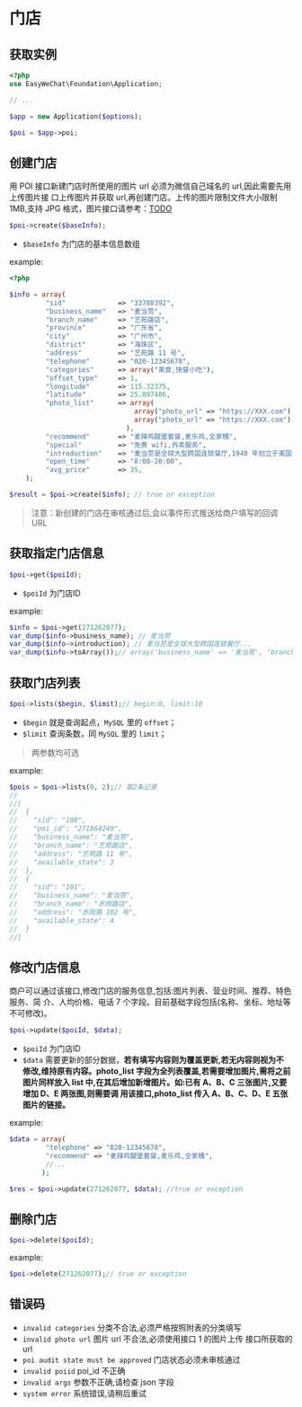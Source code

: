 # 门店


## 获取实例

```php
<?php
use EasyWeChat\Foundation\Application;

// ...

$app = new Application($options);

$poi = $app->poi;
```

## 创建门店

用 POI 接口新建门店时所使用的图片 url 必须为微信自己域名的 url,因此需要先用上传图片接 口上传图片并获取 url,再创建门店。上传的图片限制文件大小限制 1MB,支持 JPG 格式，图片接口请参考：[TODO](/)

```php
$poi->create($baseInfo);
```

- `$baseInfo` 为门店的基本信息数组

example:

```php
<?php

$info = array(
         "sid"             => "33788392",
         "business_name"   => "麦当劳",
         "branch_name"     => "艺苑路店",
         "province"        => "广东省",
         "city"            => "广州市",
         "district"        => "海珠区",
         "address"         => "艺苑路 11 号",
         "telephone"       => "020-12345678",
         "categories"      => array("美食,快餐小吃"),
         "offset_type"     => 1,
         "longitude"       => 115.32375,
         "latitude"        => 25.097486,
         "photo_list"      => array(
                               array("photo_url" => "https://XXX.com"),
                               array("photo_url" => "https://XXX.com"),
                             ),
         "recommend"       => "麦辣鸡腿堡套餐,麦乐鸡,全家桶",
         "special"         => "免费 wifi,外卖服务",
         "introduction"    => "麦当劳是全球大型跨国连锁餐厅,1940 年创立于美国,在世界上大约拥有 3  万间分店。主要售卖汉堡包,以及薯条、炸鸡、汽水、冰品、沙拉、水果等 快餐食品",
         "open_time"       => "8:00-20:00",
         "avg_price"       => 35,
    );

$result = $poi->create($info); // true or exception
```

> 注意：新创建的门店在审核通过后,会以事件形式推送给商户填写的回调URL

## 获取指定门店信息

```php
$poi->get($poiId);
```
- `$poiId` 为门店ID

example:

```php
$info = $poi->get(271262077);
var_dump($info->business_name); // 麦当劳
var_dump($info->introduction); // 麦当劳是全球大型跨国连锁餐厅...
var_dump($info->toArray());// array('business_name' => '麦当劳', 'branch_name' => '艺苑路店', ...);
```

## 获取门店列表

```php
$poi->lists($begin, $limit);// begin:0, limit:10
```

- `$begin` 就是查询起点，`MySQL` 里的 `offset`；
- `$limit` 查询条数，同 `MySQL` 里的 `limit`；

> 两参数均可选

example:

```php
$pois = $poi->lists(0, 2);// 取2条记录
//
//[
//  {
//    "sid": "100",
//    "poi_id": "271864249",
//    "business_name": "麦当劳",
//    "branch_name": "艺苑路店",
//    "address": "艺苑路 11 号",
//    "available_state": 3
//  },
//  {
//    "sid": "101",
//    "business_name": "麦当劳",
//    "branch_name": "赤岗路店",
//    "address": "赤岗路 102 号",
//    "available_state": 4
//  }
//]
```

## 修改门店信息

商户可以通过该接口,修改门店的服务信息,包括:图片列表、营业时间、推荐、特色服务、简 介、人均价格、电话 7 个字段。目前基础字段包括(名称、坐标、地址等不可修改)。

```php
$poi->update($poiId, $data);
```

- `$poiId` 为门店ID
- `$data` 需要更新的部分数据，**若有填写内容则为覆盖更新,若无内容则视为不 修改,维持原有内容。photo_list 字段为全列表覆盖,若需要增加图片,需将之前图片同样放入 list 中,在其后增加新增图片。如:已有 A、B、C 三张图片,又要增加 D、E 两张图,则需要调 用该接口,photo_list 传入 A、B、C、D、E 五张图片的链接。**

example:

```php
$data = array(
         "telephone" => "020-12345678",
         "recommend" => "麦辣鸡腿堡套餐,麦乐鸡,全家桶",
         //...
        );

$res = $poi->update(271262077, $data); //true or exception
```

## 删除门店

```php
$poi->delete($poiId);
```

example:

```php
$poi->delete(271262077);// true or exception
```

## 错误码

- `invalid categories` 分类不合法,必须严格按照附表的分类填写
- `invalid photo url` 图片 url 不合法,必须使用接口 1 的图片上传 接口所获取的 url
- `poi audit state must be approved` 门店状态必须未审核通过
- `invalid poiid`   poi_id 不正确
- `invalid args`  参数不正确,请检查 json 字段
- `system error`  系统错误,请稍后重试